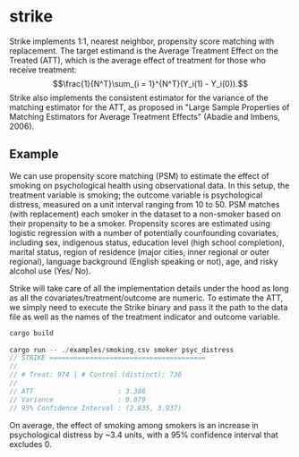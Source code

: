 # strike

Strike implements 1:1, nearest neighbor, propensity score matching with replacement.
The target estimand is the Average Treatment Effect on the Treated (ATT),
which is the average effect of treatment for those who receive treatment:
$$\frac{1}{N^T}\sum_{i = 1}^{N^T}(Y_i(1) - Y_i(0)).$$ Strike also implements the
consistent estimator for the variance of the matching estimator for the ATT, as
proposed in "Large Sample Properties of Matching Estimators for Average
Treatment Effects" (Abadie and Imbens, 2006).

## Example

We can use propensity score matching (PSM) to estimate the effect of smoking on
psychological health using observational data. In this setup, the treatment
variable is smoking; the outcome variable is psychological distress, measured
on a unit interval ranging from 10 to 50. PSM matches (with replacement) each
smoker in the dataset to a non-smoker based on their propensity to be a smoker.
Propensity scores are estimated using logistic regression with a number of
potentially counfounding covariates, including sex, indigenous status,
education level (high school completion), marital status,
region of residence (major cities, inner regional or outer regional),
language background (English speaking or not), age, and risky alcohol
use (Yes/ No).

Strike will take care of all the implementation details under the hood as long
as all the covariates/treatment/outcome are numeric. To estimate the ATT,
we simply need to execute the Strike binary and pass it the path to the
data file as well as the names of the treatment indicator and outcome variable.

```rust
cargo build
 
cargo run -- ./examples/smoking.csv smoker psyc_distress
// STRIKE =======================================
// 
// # Treat: 974 | # Control (distinct): 736
//
// ATT                     : 3.386
// Variance                : 0.079
// 95% Confidence Interval : (2.835, 3.937)
```

On average, the effect of smoking among smokers is an increase in psychological
distress by ~3.4 units, with a 95% confidence interval that excludes 0.
